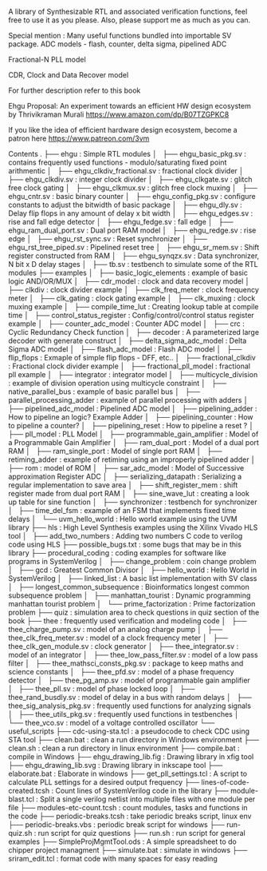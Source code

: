 A library of Synthesizable RTL and associated verification functions, feel free to use it as you please. Also, please support me as much as you can.

Special mention : 
Many useful functions bundled into importable SV package.
ADC models - flash, counter, delta sigma, pipelined ADC

Fractional-N PLL model

CDR, Clock and Data Recover model 

For further description refer to this book

Ehgu Proposal: An experiment towards an efficient HW design ecosystem
by Thrivikraman Murali
https://www.amazon.com/dp/B07TZGPKC8

If you like the idea of efficient hardware design ecosystem, become a patron here
https://www.patreon.com/3vm

Contents
.
├── ehgu : Simple RTL modules
│   ├── ehgu_basic_pkg.sv : contains frequently used functions - modulo/saturating fixed point arithmentic
│   ├── ehgu_clkdiv_fractional.sv : fractional clock divider
│   ├── ehgu_clkdiv.sv : integer clock divider
│   ├── ehgu_clkgate.sv : glitch free clock gating 
│   ├── ehgu_clkmux.sv : glitch free clock muxing
│   ├── ehgu_cntr.sv : basic binary counter
│   ├── ehgu_config_pkg.sv : configure constants to adjust the bitwidth of basic package
│   ├── ehgu_dly.sv : Delay flip flops in any amount of delay x bit width
│   ├── ehgu_edges.sv : rise and fall edge detector
│   ├── ehgu_fedge.sv : fall edge
│   ├── ehgu_ram_dual_port.sv : Dual port RAM model
│   ├── ehgu_redge.sv : rise edge
│   ├── ehgu_rst_sync.sv : Reset synchronizer
│   ├── ehgu_rst_tree_piped.sv : Pipelined reset tree
│   ├── ehgu_sr_mem.sv : Shift register constructed from RAM
│   ├── ehgu_synqzx.sv : Data synchronizer, N bit x D delay stages
│   ├── tb.sv : testbench to simulate some of the RTL modules
├── examples
│   ├── basic_logic_elements : example of basic logic AND/OR/MUX
│   ├── cdr_model : clock and data recovery model
│   ├── clkdiv : clock divider example
│   ├── clk_freq_meter : clock frequency meter
│   ├── clk_gating : clock gating example
│   ├── clk_muxing : clock muxing example
│   ├── compile_time_lut : Creating lookup table at compile time
│   ├── control_status_register : Config/control/control status register example
│   ├── counter_adc_model : Counter ADC model
│   ├── crc : Cyclic Redundancy Check function
│   ├── decoder : A parameterized large decoder with generate construct
│   ├── delta_sigma_adc_model : Delta Sigma ADC model
│   ├── flash_adc_model : Flash ADC model
│   ├── flip_flops : Exmaple of simple flip flops - DFF, etc..
│   ├── fractional_clkdiv : Fractional clock divider example
│   ├── fractional_pll_model : fractional pll example
│   ├── integrator : integrator model 
│   ├── multicycle_division : example of division operation using multicycle constraint
│   ├── native_parallel_bus : example of basic parallel bus
│   ├── parallel_processing_adder : example of parallel processing with adders
│   ├── pipelined_adc_model : Pipelined ADC model
│   ├── pipelining_adder : How to pipeline an logic? Example Adder
│   ├── pipelining_counter : How to pipeline a counter?
│   ├── pipelining_reset : How to pipeline a reset ?
│   ├── pll_model : PLL Model
│   ├── programmable_gain_amplifier : Model of a Programmable Gain Amplifier
│   ├── ram_dual_port : Model of a dual port RAM
│   ├── ram_single_port : Model of single port RAM
│   ├── retiming_adder : example of retiming using an improperly pipelined adder
│   ├── rom : model of ROM
│   ├── sar_adc_model : Model of Successive approximation Register ADC
│   ├── serializing_datapath : Serializing a regular implementation to save area
│   ├── shift_register_mem : shift register made from dual port RAM
│   ├── sine_wave_lut : creating a look up table for sine function
│   ├── synchronizer : testbench for synchronizer
│   ├── time_del_fsm : example of an FSM that implements fixed time delays
│   └── uvm_hello_world : Hello world example using the UVM library
├── hls : High Level Synthesis examples using the Xilinx Vivado HLS tool
│   ├── add_two_numbers : Adding two numbers C code to verilog code using HLS
├── possible_bugs.txt : some bugs that may be in this library
├── procedural_coding : coding examples for software like programs in SystemVerilog
│   ├── change_problem : coin change problem
│   ├── gcd : Greatest Common Divisor
│   ├── hello_world : Hello World in SystemVerilog
│   ├── linked_list : A basic list implementation with SV class
│   ├── longest_common_subsequence : Bioinformatics longest common subsequence problem
│   ├── manhattan_tourist : Dynamic programming manhattan tourist problem
│   └── prime_factorization : Prime factorization problem
├── quiz : simulation area to check questions in quiz section of the book
├── thee : frequently used verification and modeling code
│   ├── thee_charge_pump.sv : model of an analog charge pump
│   ├── thee_clk_freq_meter.sv : model of a clock frequency meter
│   ├── thee_clk_gen_module.sv : clock generator
│   ├── thee_integrator.sv : model of an integrator
│   ├── thee_low_pass_filter.sv : model of a low pass filter
│   ├── thee_mathsci_consts_pkg.sv : package to keep maths and science constants
│   ├── thee_pfd.sv : model of a phase frequency detector
│   ├── thee_pg_amp.sv : model of programmable gain amplifier
│   ├── thee_pll.sv : model of phase locked loop
│   ├── thee_rand_busdly.sv : model of delay in a bus with random delays
│   ├── thee_sig_analysis_pkg.sv : frequently used functions for analyzing signals
│   ├── thee_utils_pkg.sv : frequently used functions in testbenches
│   └── thee_vco.sv : model of a voltage controlled oscillator
└── useful_scripts
    ├── cdc-using-sta.tcl : a pseudocode to check CDC using STA tool
    ├── clean.bat : clean a run directory in Windows environment
    ├── clean.sh : clean a run directory in linux environment
    ├── compile.bat : compile in Windows
    ├── ehgu_drawing_lib.fig : Drawing library in xfig tool
    ├── ehgu_drawing_lib.svg : Drawing library in inkscape tool
    ├── elaborate.bat : Elaborate in windows
    ├── get_pll_settings.tcl : A script to calculate PLL settings for a desired output frequency
    ├── lines-of-code-created.tcsh : Count lines of SystemVerilog code in the library
    ├── module-blast.tcl : Split a single verilog netlist into multiple files with one module per file
    ├── modules-etc-count.tcsh : count modules, tasks and functions in the code
    ├── periodic-breaks.tcsh : take periodic breaks script, linux env
    ├── periodic-breaks.vbs : periodic break script for windows
    ├── run-quiz.sh : run script for quiz questions
    ├── run.sh : run script for general examples
    ├── SimpleProjMgmtTool.ods : A simple spreadsheet to do chipper project managment
    ├── simulate.bat : simulate in windows
    ├── sriram_edit.tcl : format code with many spaces for easy reading

